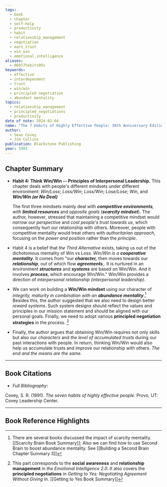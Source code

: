 ```yaml
---
tags:
  - book
  - chapter
  - self-help
  - productivity
  - habit
  - relationship_management
  - negotiation
  - earn_trust
  - win_win
  - emotional_intelligence
aliases:
  - 06017habits05s
keywords:
  - effective
  - interdependent
  - trust
  - win/win
  - principled negotiation
  - abundant mentality
topics:
  - relationship_management
  - principled_negotiations
  - productivity
date of note: 2024-02-04
name: "The 7 Habits of Highly Effective People: 30th Anniversary Edition"
author:
  - Sean Covey
  - Jim Collins
publication: Blackstone Publishing
year: 1991
---
```


## Chapter Summary

- **Habit 4: Think Win/Win -- Principles of Interpersonal Leadership.** This chapter deals with people's different mindsets under different environment: *Win/Loss*; *Loss/Win*; *Loss/Win*; *Lose/Lose*; *Win*, and ***Win/Win (or No Deal)***
	    
	The first three mindsets mainly deal with ***competitive environments**, with **limited resources*** and *opposite goals* (***scarcity mindset***). The author, however, stressed that maintaining a competitive mindset would *narrow our perspective* and *cost people's trust towards us*, which consequently hurt our relationship with others. Moreover, people with competitive mentality would treat others with *authoritarian approach*, focusing on the *power and position* rather than the *principle*.
	
- Habit 4 is a belief that *the Third Alternative* exists, taking us out of the dichotomous mentality of Win vs Loss. *Win/Win is a **cooperative mentality***. It comes from "our ***character,*** then moves towards our ***relationship***, out of which flow ***agreements***,. It is nurtured in an environment ***structures*** and ***systems*** are based on Win/Win. And it involves ***process***, which encourage Win/Win." Win/Win provides a direction of *interpersonal relationship (interpersonal leadership)*.
  
- We can work on building a **Win/Win mindset** using our character of *integrity, maturity in combination with an **abundance mentality***.[^1] Besides this, the author suggested that we also need to design better *reward systems*. Such system designs should reflect the values and principles in our mission statement and should be aligned with our personal goals. Finally, we need to adopt various **principled negotiation strategies** in the process. [^2]
  
- Finally, the author argues that obtaining Win/Win requires not only skills but also our *characters* and *the level of accumulated trusts* during our past interactions with people. In return, thinking Win/Win would also help us accumulate trusts and improve our relationship with others. _The end and the means are the same._
  


----------
## Book Citations

- *Full Bibliography*:

Covey, S. R. (1991). _The seven habits of highly effective people_. Provo, UT: Covey Leadership Center.

-----------
##  Book Reference Highlights

[^1]: There are several books discussed the impact of scarcity mentality. [[Scarcity Brain Book Summary]]; Also we can find how to use Second Brain to boost abundance mentality. See [[Building a Second Brain Chapter Summary 3]]
[^2]: This part corresponds to the **social awareness** and **relationship management** in *the Emotional Intelligence 2.0*. It also covers the **principled negotiations** in *Getting to Yes: Negotiating Agreement Without Giving In*. [[Getting to Yes Book Summary]]